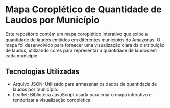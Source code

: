 # Mapa Coroplético de Quantidade de Laudos por Município

Este repositório contém um mapa coroplético interativo que exibe a quantidade de laudos emitidos em diferentes municípios do Amazonas. O mapa foi desenvolvido para fornecer uma visualização clara da distribuição de laudos, utilizando cores para representar a quantidade de laudos em cada município.

## Tecnologias Utilizadas
 - Arquivo JSON: Utilizado para armazenar os dados de quantidade de laudos por município.
 - Leaflet: Biblioteca JavaScript usada para criar o mapa interativo e renderizar a visualização coroplética.